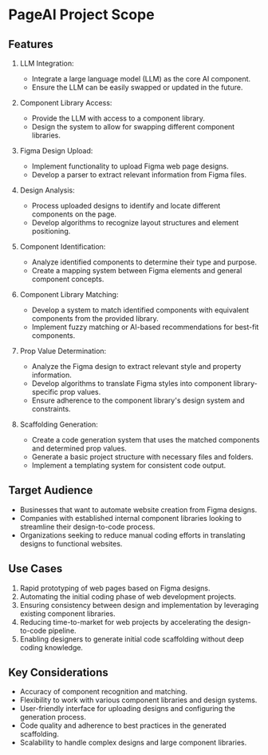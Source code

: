 # PageAI Project Scope

## Features

1. LLM Integration:
   - Integrate a large language model (LLM) as the core AI component.
   - Ensure the LLM can be easily swapped or updated in the future.

2. Component Library Access:
   - Provide the LLM with access to a component library.
   - Design the system to allow for swapping different component libraries.

3. Figma Design Upload:
   - Implement functionality to upload Figma web page designs.
   - Develop a parser to extract relevant information from Figma files.

4. Design Analysis:
   - Process uploaded designs to identify and locate different components on the page.
   - Develop algorithms to recognize layout structures and element positioning.

5. Component Identification:
   - Analyze identified components to determine their type and purpose.
   - Create a mapping system between Figma elements and general component concepts.

6. Component Library Matching:
   - Develop a system to match identified components with equivalent components from the provided library.
   - Implement fuzzy matching or AI-based recommendations for best-fit components.

7. Prop Value Determination:
   - Analyze the Figma design to extract relevant style and property information.
   - Develop algorithms to translate Figma styles into component library-specific prop values.
   - Ensure adherence to the component library's design system and constraints.

8. Scaffolding Generation:
   - Create a code generation system that uses the matched components and determined prop values.
   - Generate a basic project structure with necessary files and folders.
   - Implement a templating system for consistent code output.

## Target Audience

- Businesses that want to automate website creation from Figma designs.
- Companies with established internal component libraries looking to streamline their design-to-code process.
- Organizations seeking to reduce manual coding efforts in translating designs to functional websites.

## Use Cases

1. Rapid prototyping of web pages based on Figma designs.
2. Automating the initial coding phase of web development projects.
3. Ensuring consistency between design and implementation by leveraging existing component libraries.
4. Reducing time-to-market for web projects by accelerating the design-to-code pipeline.
5. Enabling designers to generate initial code scaffolding without deep coding knowledge.

## Key Considerations

- Accuracy of component recognition and matching.
- Flexibility to work with various component libraries and design systems.
- User-friendly interface for uploading designs and configuring the generation process.
- Code quality and adherence to best practices in the generated scaffolding.
- Scalability to handle complex designs and large component libraries.
